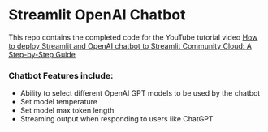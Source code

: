 # Streamlit OpenAI Chatbot

This repo contains the completed code for the YouTube tutorial video <a href="https://youtu.be/UKclEtptH6k" target="_blank">How to deploy Streamlit and OpenAI chatbot to Streamlit Community Cloud: A Step-by-Step Guide</a>

### Chatbot Features include:
- Ability to select different OpenAI GPT models to be used by the chatbot
- Set model temperature
- Set model max token length
- Streaming output when responding to users like ChatGPT
